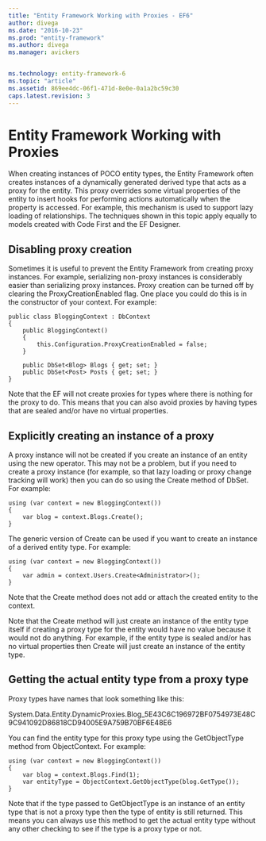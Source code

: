 ```yaml
---
title: "Entity Framework Working with Proxies - EF6"
author: divega
ms.date: "2016-10-23"
ms.prod: "entity-framework"
ms.author: divega
ms.manager: avickers


ms.technology: entity-framework-6
ms.topic: "article"
ms.assetid: 869ee4dc-06f1-471d-8e0e-0a1a2bc59c30
caps.latest.revision: 3
---
```

# Entity Framework Working with Proxies
When creating instances of POCO entity types, the Entity Framework often creates instances of a dynamically generated derived type that acts as a proxy for the entity. This proxy overrides some virtual properties of the entity to insert hooks for performing actions automatically when the property is accessed. For example, this mechanism is used to support lazy loading of relationships. The techniques shown in this topic apply equally to models created with Code First and the EF Designer.  
  
## Disabling proxy creation  
  
Sometimes it is useful to prevent the Entity Framework from creating proxy instances. For example, serializing non-proxy instances is considerably easier than serializing proxy instances. Proxy creation can be turned off by clearing the ProxyCreationEnabled flag. One place you could do this is in the constructor of your context. For example:  
  
```  
public class BloggingContext : DbContext 
{ 
    public BloggingContext() 
    { 
        this.Configuration.ProxyCreationEnabled = false; 
    }  
 
    public DbSet<Blog> Blogs { get; set; } 
    public DbSet<Post> Posts { get; set; } 
}
```  
  
Note that the EF will not create proxies for types where there is nothing for the proxy to do. This means that you can also avoid proxies by having types that are sealed and/or have no virtual properties.  
  
## Explicitly creating an instance of a proxy  
  
A proxy instance will not be created if you create an instance of an entity using the new operator. This may not be a problem, but if you need to create a proxy instance (for example, so that lazy loading or proxy change tracking will work) then you can do so using the Create method of DbSet. For example:  
  
```  
using (var context = new BloggingContext()) 
{ 
    var blog = context.Blogs.Create(); 
}
```  
  
The generic version of Create can be used if you want to create an instance of a derived entity type. For example:  
  
```  
using (var context = new BloggingContext()) 
{ 
    var admin = context.Users.Create<Administrator>(); 
}
```  
  
Note that the Create method does not add or attach the created entity to the context.  
  
Note that the Create method will just create an instance of the entity type itself if creating a proxy type for the entity would have no value because it would not do anything. For example, if the entity type is sealed and/or has no virtual properties then Create will just create an instance of the entity type.  
  
## Getting the actual entity type from a proxy type  
  
Proxy types have names that look something like this:  
  
System.Data.Entity.DynamicProxies.Blog_5E43C6C196972BF0754973E48C9C941092D86818CD94005E9A759B70BF6E48E6  
  
You can find the entity type for this proxy type using the GetObjectType method from ObjectContext. For example:  
  
```  
using (var context = new BloggingContext()) 
{ 
    var blog = context.Blogs.Find(1); 
    var entityType = ObjectContext.GetObjectType(blog.GetType()); 
}
```  
  
Note that if the type passed to GetObjectType is an instance of an entity type that is not a proxy type then the type of entity is still returned. This means you can always use this method to get the actual entity type without any other checking to see if the type is a proxy type or not.  
  